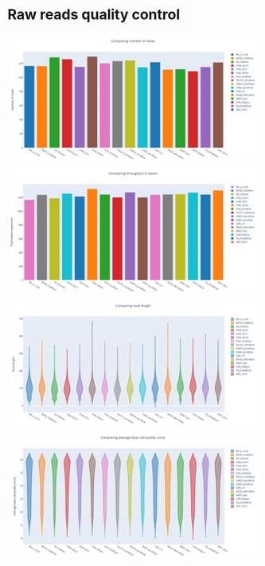 # Raw reads quality control

![NanoComp_number_of_reads](images/NanoComp_number_of_reads.png)
![NanoComp_total_throughput](images/NanoComp_total_throughput.png)
![NanoComp_lengths_violin](images/NanoComp_lengths_violin.png)
![NanoComp_quals_violin](images/NanoComp_quals_violin.png)

